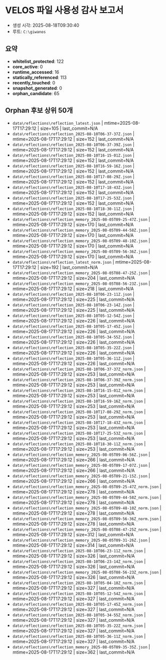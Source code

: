 # VELOS 파일 사용성 감사 보고서
- 생성 시각: 2025-08-18T09:30:40
- 루트: `C:\giwanos`
## 요약
- **whitelist_protected**: 122
- **core_active**: 0
- **runtime_accessed**: 16
- **statically_referenced**: 113
- **recently_touched**: 0
- **snapshot_generated**: 0
- **orphan_candidate**: 65

## Orphan 후보 상위 50개
- `data\reflections\reflection_latest.json` | mtime=2025-08-17T17:29:12 | size=105 | last_commit=N/A
- `data\reflections\reflection_2025-08-10T06-37-37Z.json` | mtime=2025-08-17T17:29:12 | size=152 | last_commit=N/A
- `data\reflections\reflection_2025-08-10T06-37-39Z.json` | mtime=2025-08-17T17:29:12 | size=152 | last_commit=N/A
- `data\reflections\reflection_2025-08-10T16-15-01Z.json` | mtime=2025-08-17T17:29:12 | size=152 | last_commit=N/A
- `data\reflections\reflection_2025-08-10T16-59-16Z.json` | mtime=2025-08-17T17:29:12 | size=152 | last_commit=N/A
- `data\reflections\reflection_2025-08-10T17-08-29Z.json` | mtime=2025-08-17T17:29:12 | size=152 | last_commit=N/A
- `data\reflections\reflection_2025-08-10T17-18-43Z.json` | mtime=2025-08-17T17:29:12 | size=152 | last_commit=N/A
- `data\reflections\reflection_2025-08-10T17-25-53Z.json` | mtime=2025-08-17T17:29:12 | size=152 | last_commit=N/A
- `data\reflections\reflection_2025-08-10T18-30-11Z.json` | mtime=2025-08-17T17:29:12 | size=152 | last_commit=N/A
- `data\reflections\reflection_memory_2025-08-05T09-25-47Z.json` | mtime=2025-08-17T17:29:12 | size=170 | last_commit=N/A
- `data\reflections\reflection_memory_2025-08-05T09-44-58Z.json` | mtime=2025-08-17T17:29:12 | size=170 | last_commit=N/A
- `data\reflections\reflection_memory_2025-08-05T09-48-10Z.json` | mtime=2025-08-17T17:29:12 | size=170 | last_commit=N/A
- `data\reflections\reflection_memory_2025-08-05T09-56-36Z.json` | mtime=2025-08-17T17:29:12 | size=170 | last_commit=N/A
- `data\reflections\reflection_latest_norm.json` | mtime=2025-08-17T17:29:12 | size=192 | last_commit=N/A
- `data\reflections\reflection_memory_2025-08-05T08-47-25Z.json` | mtime=2025-08-17T17:29:12 | size=204 | last_commit=N/A
- `data\reflections\reflection_memory_2025-08-05T08-56-23Z.json` | mtime=2025-08-17T17:29:12 | size=218 | last_commit=N/A
- `data\reflections\reflection_2025-08-10T06-23-11Z.json` | mtime=2025-08-17T17:29:12 | size=225 | last_commit=N/A
- `data\reflections\reflection_2025-08-10T06-23-14Z.json` | mtime=2025-08-17T17:29:12 | size=225 | last_commit=N/A
- `data\reflections\reflection_2025-08-10T05-12-54Z.json` | mtime=2025-08-17T17:29:12 | size=226 | last_commit=N/A
- `data\reflections\reflection_2025-08-10T05-17-45Z.json` | mtime=2025-08-17T17:29:12 | size=226 | last_commit=N/A
- `data\reflections\reflection_2025-08-10T05-34-55Z.json` | mtime=2025-08-17T17:29:12 | size=226 | last_commit=N/A
- `data\reflections\reflection_2025-08-10T05-35-22Z.json` | mtime=2025-08-17T17:29:12 | size=226 | last_commit=N/A
- `data\reflections\reflection_2025-08-10T05-36-11Z.json` | mtime=2025-08-17T17:29:12 | size=226 | last_commit=N/A
- `data\reflections\reflection_2025-08-10T06-37-37Z_norm.json` | mtime=2025-08-17T17:29:12 | size=253 | last_commit=N/A
- `data\reflections\reflection_2025-08-10T06-37-39Z_norm.json` | mtime=2025-08-17T17:29:12 | size=253 | last_commit=N/A
- `data\reflections\reflection_2025-08-10T16-15-01Z_norm.json` | mtime=2025-08-17T17:29:12 | size=253 | last_commit=N/A
- `data\reflections\reflection_2025-08-10T16-59-16Z_norm.json` | mtime=2025-08-17T17:29:12 | size=253 | last_commit=N/A
- `data\reflections\reflection_2025-08-10T17-08-29Z_norm.json` | mtime=2025-08-17T17:29:12 | size=253 | last_commit=N/A
- `data\reflections\reflection_2025-08-10T17-18-43Z_norm.json` | mtime=2025-08-17T17:29:12 | size=253 | last_commit=N/A
- `data\reflections\reflection_2025-08-10T17-25-53Z_norm.json` | mtime=2025-08-17T17:29:12 | size=253 | last_commit=N/A
- `data\reflections\reflection_2025-08-10T18-30-11Z_norm.json` | mtime=2025-08-17T17:29:12 | size=253 | last_commit=N/A
- `data\reflections\reflection_memory_2025-08-05T09-06-56Z.json` | mtime=2025-08-17T17:29:12 | size=266 | last_commit=N/A
- `data\reflections\reflection_memory_2025-08-05T09-17-07Z.json` | mtime=2025-08-17T17:29:12 | size=266 | last_commit=N/A
- `data\reflections\reflection_memory_2025-08-05T09-21-15Z.json` | mtime=2025-08-17T17:29:12 | size=266 | last_commit=N/A
- `data\reflections\reflection_memory_2025-08-05T09-25-47Z_norm.json` | mtime=2025-08-17T17:29:12 | size=278 | last_commit=N/A
- `data\reflections\reflection_memory_2025-08-05T09-44-58Z_norm.json` | mtime=2025-08-17T17:29:12 | size=278 | last_commit=N/A
- `data\reflections\reflection_memory_2025-08-05T09-48-10Z_norm.json` | mtime=2025-08-17T17:29:12 | size=278 | last_commit=N/A
- `data\reflections\reflection_memory_2025-08-05T09-56-36Z_norm.json` | mtime=2025-08-17T17:29:12 | size=278 | last_commit=N/A
- `data\reflections\reflection_memory_2025-08-05T08-47-25Z_norm.json` | mtime=2025-08-17T17:29:12 | size=312 | last_commit=N/A
- `data\reflections\reflection_memory_2025-08-05T09-31-26Z.json` | mtime=2025-08-17T17:29:12 | size=314 | last_commit=N/A
- `data\reflections\reflection_2025-08-10T06-23-11Z_norm.json` | mtime=2025-08-17T17:29:12 | size=326 | last_commit=N/A
- `data\reflections\reflection_2025-08-10T06-23-14Z_norm.json` | mtime=2025-08-17T17:29:12 | size=326 | last_commit=N/A
- `data\reflections\reflection_memory_2025-08-05T08-56-23Z_norm.json` | mtime=2025-08-17T17:29:12 | size=326 | last_commit=N/A
- `data\reflections\reflection_2025-08-10T05-04-18Z_norm.json` | mtime=2025-08-17T17:29:12 | size=327 | last_commit=N/A
- `data\reflections\reflection_2025-08-10T05-12-54Z_norm.json` | mtime=2025-08-17T17:29:12 | size=327 | last_commit=N/A
- `data\reflections\reflection_2025-08-10T05-17-45Z_norm.json` | mtime=2025-08-17T17:29:12 | size=327 | last_commit=N/A
- `data\reflections\reflection_2025-08-10T05-34-55Z_norm.json` | mtime=2025-08-17T17:29:12 | size=327 | last_commit=N/A
- `data\reflections\reflection_2025-08-10T05-35-22Z_norm.json` | mtime=2025-08-17T17:29:12 | size=327 | last_commit=N/A
- `data\reflections\reflection_2025-08-10T05-36-11Z_norm.json` | mtime=2025-08-17T17:29:12 | size=327 | last_commit=N/A
- `data\reflections\reflection_memory_2025-08-05T09-35-35Z.json` | mtime=2025-08-17T17:29:12 | size=362 | last_commit=N/A